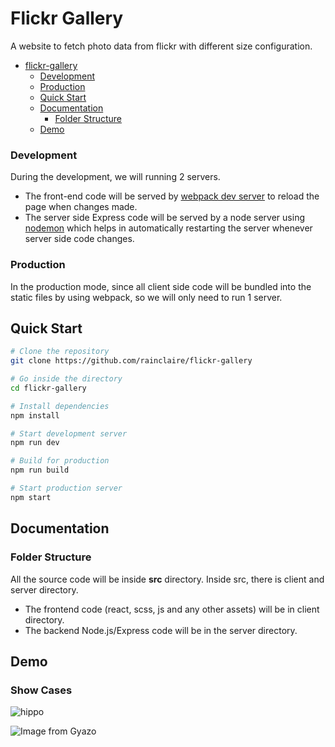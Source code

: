 # Flickr Gallery

A website to fetch photo data from flickr with different size configuration.

- [flickr-gallery](#flickr-gallery)
  - [Development](#development)
  - [Production](#production)
  - [Quick Start](#quick-start)
  - [Documentation](#documentation)
    - [Folder Structure](#folder-structure)
  - [Demo](#show-case)

### Development

During the development, we will running 2 servers. 
* The front-end code will be served by [webpack dev server](https://webpack.js.org/configuration/dev-server/) to reload the page when changes made.
* The server side Express code will be served by a node server using [nodemon](https://nodemon.io/) which helps in automatically restarting the server whenever server side code changes.

### Production

In the production mode, since all client side code will be bundled into the static files by using webpack, so we will only need to run 1 server.

## Quick Start

```bash
# Clone the repository
git clone https://github.com/rainclaire/flickr-gallery

# Go inside the directory
cd flickr-gallery

# Install dependencies
npm install

# Start development server
npm run dev

# Build for production
npm run build

# Start production server
npm start
```

## Documentation

### Folder Structure
All the source code will be inside **src** directory. Inside src, there is client and server directory. 
* The frontend code (react, scss, js and any other assets) will be in client directory. 
* The backend Node.js/Express code will be in the server directory.


## Demo
### Show Cases
![hippo](https://i.gyazo.com/e533680c8331b7e35bc339262a71bd25.gif)

![Image from Gyazo](https://i.gyazo.com/7e86c043bf4f59da09da12fb3bddeb4e.png)
